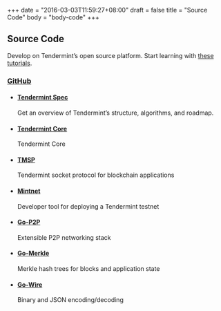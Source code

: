 +++
date = "2016-03-03T11:59:27+08:00"
draft = false
title = "Source Code"
body = "body-code"
+++

<section id="section-top">
  <div class="section-container">
    <h1>Source Code</h1>
    <p>Develop on Tendermint&rsquo;s open source platform. Start learning with <a href="/tutorials">these tutorials</a>.</p>
    </div>
  </div>
</section>

<section class="section-default">
  <div class="section-container">
    <div class="section-content">
      <div class="panels">
        <div class="panel">
          <div class="panel-container">
            <div class="panel-header">
              <h3><a href="https://github.com/tendermint/tendermint/" class="block">
                <i class="fa fa-github"></i> GitHub</a></h3>
            </div>
            <div class="panel-body">
              <ul>
                <li>
                  <h4><a href="http://github.com/tendermint/tendermint/wiki">Tendermint Spec</a></h4>
                  <p>Get an overview of Tendermint&rsquo;s structure, algorithms, and roadmap.</p>
                </li>
                <li>
                  <h4><a href="https://github.com/tendermint/tendermint">Tendermint Core</a></h4>
                  <p>Tendermint Core</p>
                </li>
                <li>
                  <h4><a href="https://github.com/tendermint/tmsp">TMSP</a></h4>
                  <p>Tendermint socket protocol for blockchain applications</p>
                </li>
                <li>
                  <h4><a href="https://github.com/tendermint/mintnet">Mintnet</a></h4>
                  <p>Developer tool for deploying a Tendermint testnet</p>
                </li>
                <li>
                  <h4><a href="https://github.com/tendermint/go-p2p">Go-P2P</a></h4>
                  <p>Extensible P2P networking stack</p>
                </li>
                <li>
                  <h4><a href="https://github.com/tendermint/go-merkle">Go-Merkle</a></h4>
                  <p>Merkle hash trees for blocks and application state</p>
                </li>
                <li>
                  <h4><a href="https://github.com/tendermint/go-wire">Go-Wire</a></h4>
                  <p>Binary and JSON encoding/decoding</p>
                </li>
              </ul>
            </div><!--panel-body-->
          </div><!--panel-container-->
        </div><!--panel-->
      </div><!--panels-->
    </div><!--section-content-->
  </div><!--section-container-->
</section>
